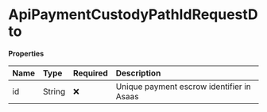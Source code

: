 # ApiPaymentCustodyPathIdRequestDto

**Properties**

| Name | Type   | Required | Description                               |
| :--- | :----- | :------- | :---------------------------------------- |
| id   | String | ❌       | Unique payment escrow identifier in Asaas |

<!-- This file was generated by liblab | https://liblab.com/ -->
